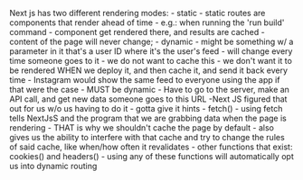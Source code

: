 Next js has two different rendering modes: 
    - static 
        - static routes are components that render ahead of time
            - e.g.: when running the 'run build' command
            - component get rendered there, and results are cached
        - content of the page will never change; 
    - dynamic
        - might be something w/ a parameter in it that's a user ID where it's the user's feed
            - will change every time someone goes to it
            - we do not want to cache this
            - we don't want it to be rendered WHEN we deploy it, and then cache it, and send it back every time
                - Instagram would show the same feed to everyone using the app if that were the case
            - MUST be dynamic
                - Have to go to the server, make an API call, and get new data someone goes to this URL
        -Next JS figured that out for us w/o us having to do it
        - gotta give it hints
            - fetch()
                - using fetch tells NextJsS and the program that we are grabbing data when the page is rendering
                    - THAT is why we shouldn't cache the page by default
                - also gives us the ability to interfere with that cache and try to change the rules of said cache, like when/how often it revalidates
            - other functions that exist: cookies() and headers()
            - using any of these functions will automatically opt us into dynamic routing
            

    